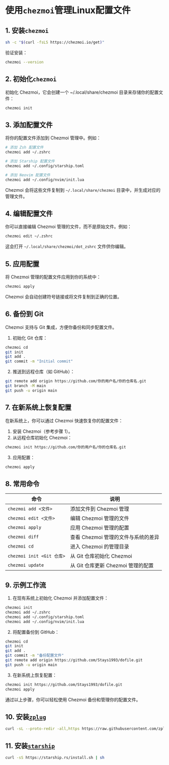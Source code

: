 # 使用`chezmoi`管理Linux配置文件
## 1. 安装`chezmoi`

```bash
sh -c "$(curl -fsLS https://chezmoi.io/get)"
```

验证安装：

```bash
chezmoi --version
```

## 2. 初始化`chezmoi`
初始化 Chezmoi，它会创建一个 ~/.local/share/chezmoi 目录来存储你的配置文件：

```bash
chezmoi init
```

## 3. 添加配置文件
将你的配置文件添加到 Chezmoi 管理中。例如：

```bash
# 添加 Zsh 配置文件
chezmoi add ~/.zshrc

# 添加 Starship 配置文件
chezmoi add ~/.config/starship.toml

# 添加 Neovim 配置文件
chezmoi add ~/.config/nvim/init.lua
```

Chezmoi 会将这些文件复制到 `~/.local/share/chezmoi` 目录中，并生成对应的管理文件。

## 4. 编辑配置文件
你可以直接编辑 Chezmoi 管理的文件，而不是原始文件。例如：

```bash
chezmoi edit ~/.zshrc
```

这会打开 `~/.local/share/chezmoi/dot_zshrc` 文件供你编辑。

## 5. 应用配置
将 Chezmoi 管理的配置文件应用到你的系统中：

```bash
chezmoi apply
```

Chezmoi 会自动创建符号链接或将文件复制到正确的位置。

## 6. 备份到 Git
Chezmoi 支持与 Git 集成，方便你备份和同步配置文件。

1. 初始化 Git 仓库：

```bash
chezmoi cd
git init
git add .
git commit -m "Initial commit"
```

2. 推送到远程仓库（如 GitHub）：

```bash
git remote add origin https://github.com/你的用户名/你的仓库名.git
git branch -M main
git push -u origin main
```

## 7. 在新系统上恢复配置
在新系统上，你可以通过 Chezmoi 快速恢复你的配置文件：

1. 安装 Chezmoi（参考步骤 1）。
2. 从远程仓库初始化 Chezmoi：

```bash
chezmoi init https://github.com/你的用户名/你的仓库名.git
```
3. 应用配置：

```bash
chezmoi apply
```

## 8. 常用命令

| 命令 | 说明 |
| ---- | ---- |
| `chezmoi add <文件>` | 添加文件到 Chezmoi 管理 |
| `chezmoi edit <文件>` | 编辑 Chezmoi 管理的文件 |
| `chezmoi apply` | 应用 Chezmoi 管理的配置 |
| `chezmoi diff` | 查看 Chezmoi 管理的文件与系统的差异 |
| `chezmoi cd` | 进入 Chezmoi 的管理目录 |
| `chezmoi init <Git 仓库>` | 从 Git 仓库初始化 Chezmoi |
| `chezmoi update` | 从 Git 仓库更新 Chezmoi 管理的配置 |

## 9. 示例工作流
1. 在现有系统上初始化 Chezmoi 并添加配置文件：

```bash
chezmoi init
chezmoi add ~/.zshrc
chezmoi add ~/.config/starship.toml
chezmoi add ~/.config/nvim/init.lua
```

2. 将配置备份到 GitHub：

```bash
chezmoi cd
git init
git add .
git commit -m "备份配置文件"
git remote add origin https://github.com/Stays1993/dofile.git
git push -u origin main
```

3. 在新系统上恢复配置：

```bash
chezmoi init https://github.com/Stays1993/dofile.git
chezmoi apply
```

通过以上步骤，你可以轻松使用 Chezmoi 备份和管理你的配置文件。

## 10. 安装[`zplug`](https://github.com/zplug/zplug?tab=readme-ov-file)
```bash
curl -sL --proto-redir -all,https https://raw.githubusercontent.com/zplug/installer/master/installer.zsh | zsh
```

## 11. 安装[`starship`](https://github.com/starship/starship)
```bash
curl -sS https://starship.rs/install.sh | sh
```

